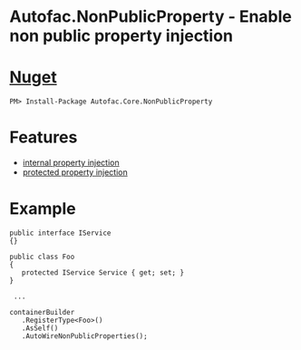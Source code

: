 # Autofac.NonPublicProperty - Enable non public property injection

# [Nuget](https://www.nuget.org/packages/Autofac.Core.NonPublicProperty)

   `PM> Install-Package Autofac.Core.NonPublicProperty`

# Features

 - [internal property injection](https://github.com/tchelidze/Autofac.NonPublicProperty/blob/master/test/Autofac.Core.NonPublicProperty.Spec/when_resolving_object_with_internal_properties_then_properties_should_be_injected.cs)
 - [protected property injection](https://github.com/tchelidze/Autofac.NonPublicProperty/blob/master/test/Autofac.Core.NonPublicProperty.Spec/when_resolving_object_with_protected_properties_then_properties_should_be_injected.cs)
 
# Example 

```
public interface IService
{}

public class Foo
{
   protected IService Service { get; set; }
}

 ...

containerBuilder
   .RegisterType<Foo>()
   .AsSelf()
   .AutoWireNonPublicProperties();
```
 

